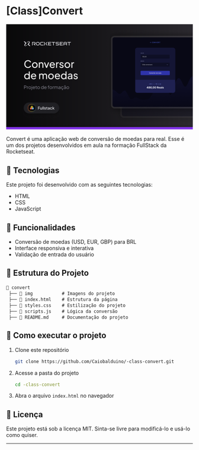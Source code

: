 # [Class]Convert

![Convert](img/convert.png)

Convert é uma aplicação web de conversão de moedas para real. Esse é um dos projetos desenvolvidos em aula na formação FullStack da Rocketseat.

## 🚀 Tecnologias

Este projeto foi desenvolvido com as seguintes tecnologias:

- HTML
- CSS
- JavaScript

## 📌 Funcionalidades

- Conversão de moedas (USD, EUR, GBP) para BRL
- Interface responsiva e interativa
- Validação de entrada do usuário

## 📂 Estrutura do Projeto

```plaintext
📂 convert
 ├── 📁 img           # Imagens do projeto
 ├── 📄 index.html    # Estrutura da página
 ├── 📄 styles.css    # Estilização do projeto
 ├── 📄 scripts.js    # Lógica da conversão
 ├── 📄 README.md     # Documentação do projeto
```

## 🔧 Como executar o projeto

1. Clone este repositório
   ```sh
   git clone https://github.com/Caiobalduino/-class-convert.git
   ```
2. Acesse a pasta do projeto
   ```sh
   cd -class-convert
   ```
3. Abra o arquivo `index.html` no navegador

## 📝 Licença

Este projeto está sob a licença MIT. Sinta-se livre para modificá-lo e usá-lo como quiser.

---
